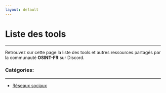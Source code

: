 ```yaml
---
layout: default
---
```


# Liste des tools

---

Retrouvez sur cette page la liste des tools et autres ressources partagés par la communauté **OSINT-FR** sur Discord.

### Catégories:

---

- [Réseaux sociaux](/tools/socialnetwork.html)
